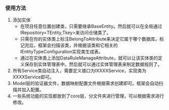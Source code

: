 ### 使用方法

1. 添加实体
   - 在项目任意位置创建类，只需要继承BaseEntity。然后就可以在全局通过IRepository<TEntity,Tkey>来访问仓储类了。
   - 只需在你的实体类上标注BelongToAttribute来决定它属于哪个数据库。标记完后，框架会扫描该类，并根据该类和它相关的IEntityTypeConfiguration实现类生成表。
   - 通过在实体类上添加DataRuleManageAttribute，就可以让该实体类的定义保存到实体管理表中。然后就可以通过实体管理表来制定数据规则了。
2. 所有Service类自动注入，需要定义接口为IXXXXService，实现类为XXXXService即可。
3. Model层的验证器文件，数据映射配置文件根据需求创建即可。框架会自动扫描并加入配置。
4. 一些系统功能的实现都放到了core层，分文件夹进行管理，可以根据需求进行修改。

